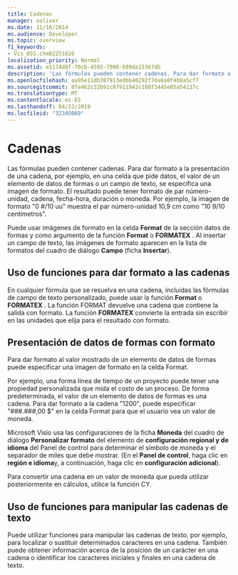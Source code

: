 ```yaml
---
title: Cadenas
manager: soliver
ms.date: 11/16/2014
ms.audience: Developer
ms.topic: overview
f1_keywords:
- Vis_DSS.chm82251826
localization_priority: Normal
ms.assetid: e1174d8f-70cb-4595-7906-889da15367db
description: 'Las fórmulas pueden contener cadenas. Para dar formato a la presentación de una cadena, por ejemplo, en una celda que pide datos, el valor de un elemento de datos de formas o un campo de texto, se especifica una imagen de formato. El resultado puede tener formato de par número-unidad, cadena, fecha-hora, duración o moneda. Por ejemplo, el formato picture0 #/10 uuformats el par número-unidad 10.9 cm AS10 9/10 centímetros.'
ms.openlocfilehash: aa95e11db387913edbb40292f7da6a0f4b8a5cf7
ms.sourcegitcommit: 8fe462c32b91c87911942c188f3445e85a54137c
ms.translationtype: MT
ms.contentlocale: es-ES
ms.lasthandoff: 04/23/2019
ms.locfileid: "32345069"
---
```

# <a name="about-strings"></a>Cadenas

Las fórmulas pueden contener cadenas. Para dar formato a la presentación de una cadena, por ejemplo, en una celda que pide datos, el valor de un elemento de datos de formas o un campo de texto, se especifica una imagen de formato. El resultado puede tener formato de par número-unidad, cadena, fecha-hora, duración o moneda. Por ejemplo, la imagen de formato "0 #/10 uu" muestra el par número-unidad 10,9 cm como "10 9/10 centímetros".
  
Puede usar imágenes de formato en la celda **Format** de la sección datos de formas y como argumento de la función **Format** o **FORMATEX** . Al insertar un campo de texto, las imágenes de formato aparecen en la lista de formatos del cuadro de diálogo **Campo** (ficha **Insertar**). 
  
## <a name="using-functions-to-format-strings"></a>Uso de funciones para dar formato a las cadenas

En cualquier fórmula que se resuelva en una cadena, incluidas las fórmulas de campo de texto personalizado, puede usar la función **Format** o **FORMATEX** . La función FORMAT devuelve una cadena que contiene la salida con formato. La función **FORMATEX** convierte la entrada sin escribir en las unidades que elija para el resultado con formato. 
  
## <a name="displaying-formatted-shape-data"></a>Presentación de datos de formas con formato

Para dar formato al valor mostrado de un elemento de datos de formas puede especificar una imagen de formato en la celda Format.
  
Por ejemplo, una forma línea de tiempo de un proyecto puede tener una propiedad personalizada que mida el costo de un proceso. De forma predeterminada, el valor de un elemento de datos de formas es una cadena. Para dar formato a la cadena "1200", puede especificar "###.###,00 $" en la celda Format para que el usuario vea un valor de moneda.
  
Microsoft Visio usa las configuraciones de la ficha **Moneda** del cuadro de diálogo **Personalizar formato** del elemento de **configuración regional y de idioma** del Panel de control para determinar el símbolo de moneda y el separador de miles que debe mostrar. (En el **Panel de control**, haga clic en **región e idioma**y, a continuación, haga clic en **configuración adicional**).
  
Para convertir una cadena en un valor de moneda que pueda utilizar posteriormente en cálculos, utilice la función CY.
  
## <a name="using-functions-to-manipulate-text-strings"></a>Uso de funciones para manipular las cadenas de texto

Puede utilizar funciones para manipular las cadenas de texto, por ejemplo, para localizar o sustituir determinados caracteres en una cadena. También puede obtener información acerca de la posición de un carácter en una cadena o identificar los caracteres iniciales y finales en una cadena de texto. 
  

